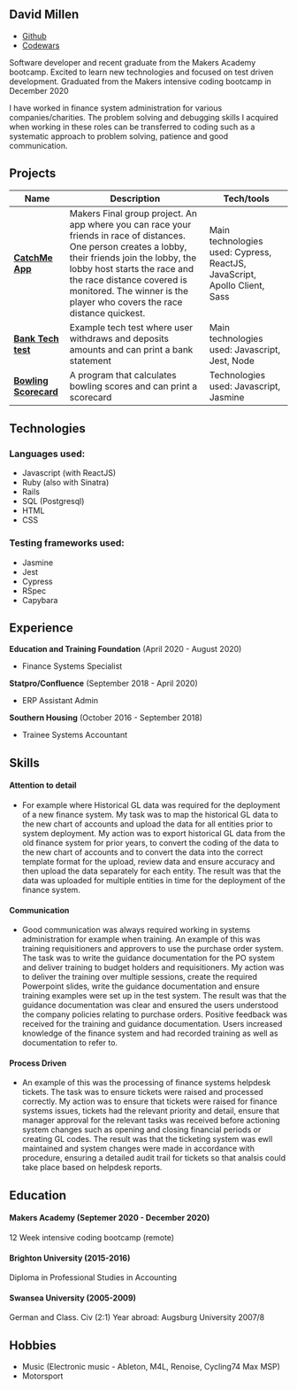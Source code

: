 ## David Millen
- [Github](https://github.com/dm-devtech)
- [Codewars](https://www.codewars.com/users/dm-devtech)

Software developer and recent graduate from the Makers Academy bootcamp. Excited to learn new technologies and focused on test driven
development. Graduated from the Makers intensive coding bootcamp in December 2020 

I have worked in finance system administration for various companies/charities.  The problem solving and debugging skills I acquired when working in
these roles can be transferred to coding such as a systematic approach to problem solving, patience and good communication.

## Projects

| Name                                                                       | Description                         | Tech/tools  |
| -------------------------------------------------------------------------- | ------------------------------------| ----------- |
| [**CatchMe App**](https://github.com/dm-devtech/catchme-web)   | Makers Final group project.  An app where you can race your friends in race of distances.  One person creates a lobby, their friends join the lobby, the lobby host starts the race and the race distance covered is monitored.   The winner is the player who covers the race distance quickest.  | Main technologies used: Cypress, ReactJS, JavaScript, Apollo Client, Sass |
| [**Bank Tech test**](https://github.com/dm-devtech/bank_tech_test)   | Example tech test where user withdraws and deposits amounts and can print a bank statement  | Main technologies used: Javascript, Jest, Node |
| [**Bowling Scorecard**](https://github.com/dm-devtech/BowlingScorecard)   | A program that calculates bowling scores and can print a scorecard | Technologies used: Javascript, Jasmine |

## Technologies
### Languages used:
- Javascript (with ReactJS)
- Ruby (also with Sinatra)
- Rails
- SQL (Postgresql)
- HTML
- CSS

### Testing frameworks used:
- Jasmine
- Jest
- Cypress
- RSpec
- Capybara

## Experience

**Education and Training Foundation** (April 2020 - August 2020)  
- Finance Systems Specialist

**Statpro/Confluence** (September 2018 - April 2020)
- ERP Assistant Admin

**Southern Housing** (October 2016 - September 2018)
- Trainee Systems Accountant

## Skills

#### Attention to detail
- For example where Historical GL data was required for the deployment of a new finance system.  My task was to map the historical GL data to the new chart of accounts and upload the data for all entities prior to system deployment.  My action was to export historical GL data from the old finance system for prior years, to convert the coding of the data to the new chart of accounts and to convert the data into the correct template format for the upload, review data and ensure accuracy and then upload the data separately for each entity.  The result was that the data was uploaded for multiple entities in time for the deployment of the finance system.

#### Communication
- Good communication was always required working in systems administration for example when training.  An example of this was training requisitioners and approvers to use the purchase order system.  The task was to write the guidance documentation for the PO system and deliver training to budget holders and requisitioners.  My action was to deliver the training over multiple sessions, create the required Powerpoint slides, write the guidance documentation and ensure training examples were set up in the test system.  The result was that the guidance documentation was clear and ensured the users understood the company policies relating to purchase orders.  Positive feedback was received for the training and guidance documentation.  Users increased knowledge of the finance system and had recorded training as well as documentation to refer to.

#### Process Driven
- An example of this was the processing of finance systems helpdesk tickets.  The task was to ensure tickets were raised and processed correctly.  My action was to ensure that tickets were raised for finance systems issues, tickets had the relevant priority and detail, ensure that manager approval for the relevant tasks was received before actioning system changes such as opening and closing financial periods or creating GL codes.  The result was that the ticketing system was ewll maintained and system changes were made in accordance with procedure, ensuring a detailed audit trail for tickets so that analsis could take place based on helpdesk  reports.  

## Education

#### Makers Academy (Septemer 2020 - December 2020)
12 Week intensive coding bootcamp (remote)

#### Brighton University (2015-2016)
Diploma in Professional Studies in Accounting

#### Swansea University (2005-2009)
German and Class. Civ (2:1)
Year abroad: Augsburg University 2007/8

## Hobbies
- Music (Electronic music - Ableton, M4L, Renoise, Cycling74 Max MSP)
- Motorsport
